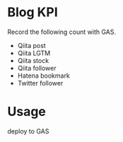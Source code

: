 # Blog KPI
Record the following count with GAS.

- Qiita post
- Qiita LGTM
- Qiita stock
- Qiita follower
- Hatena bookmark
- Twitter follower

# Usage

deploy to GAS

```